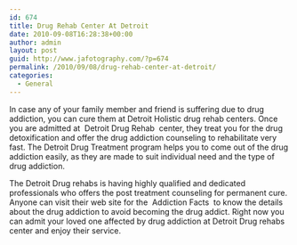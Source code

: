 ```yaml
---
id: 674
title: Drug Rehab Center At Detroit
date: 2010-09-08T16:28:38+00:00
author: admin
layout: post
guid: http://www.jafotography.com/?p=674
permalink: /2010/09/08/drug-rehab-center-at-detroit/
categories:
  - General
---
```

In case any of your family member and friend is suffering due to drug addiction, you can cure them at Detroit Holistic drug rehab centers. Once you are admitted at &nbsp;Detroit Drug Rehab&nbsp; center, they treat you for the drug detoxification and offer the drug addiction counseling to rehabilitate very fast. The Detroit Drug Treatment program helps you to come out of the drug addiction easily, as they are made to suit individual need and the type of drug addiction. 

The Detroit Drug rehabs is having highly qualified and dedicated professionals who offers the post treatment counseling for permanent cure. Anyone can visit their web site for the &nbsp;Addiction Facts&nbsp; to know the details about the drug addiction to avoid becoming the drug addict. Right now you can admit your loved one affected by drug addiction at Detroit Drug rehabs center and enjoy their service.